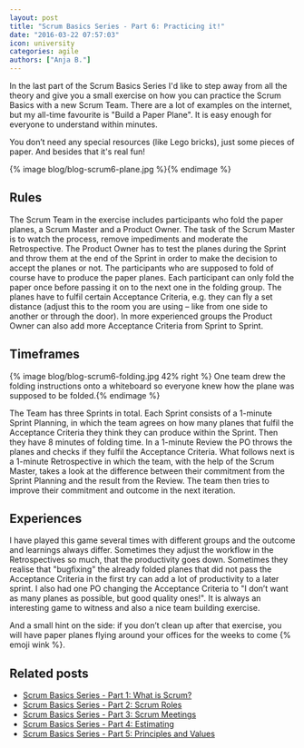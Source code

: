```yaml
---
layout: post
title: "Scrum Basics Series - Part 6: Practicing it!"
date: "2016-03-22 07:57:03"
icon: university
categories: agile
authors: ["Anja B."]
---
```


In the last part of the Scrum Basics Series I'd like to step away from all the theory and give you a small exercise on how you can practice the Scrum Basics with a new Scrum Team.
There are a lot of examples on the internet, but my all-time favourite is "Build a Paper Plane".
It is easy enough for everyone to understand within minutes.

You don’t need any special resources (like Lego bricks), just some pieces of paper.
And besides that it's real fun!

{% image blog/blog-scrum6-plane.jpg %}{% endimage %}

## Rules

The Scrum Team in the exercise includes participants who fold the paper planes, a Scrum Master and a Product Owner.
The task of the Scrum Master is to watch the process, remove impediments and moderate the Retrospective.
The Product Owner has to test the planes during the Sprint and throw them at the end of the Sprint in order to make the decision to accept the planes or not.
The participants who are supposed to fold of course have to produce the paper planes.
Each participant can only fold the paper once before passing it on to the next one in the folding group.
The planes have to fulfil certain Acceptance Criteria, e.g. they can fly a set distance (adjust this to the room you are using – like from one side to another or through the door).
In more experienced groups the Product Owner can also add more Acceptance Criteria from Sprint to Sprint.

## Timeframes

{% image blog/blog-scrum6-folding.jpg 42% right %} One team drew the folding instructions onto a whiteboard so everyone knew how the plane was supposed to be folded.{% endimage %}

The Team has three Sprints in total.
Each Sprint consists of a 1-minute Sprint Planning, in which the team agrees on how many planes that fulfil the Acceptance Criteria they think they can produce within the Sprint.
Then they have 8 minutes of folding time.
In a 1-minute Review the PO throws the planes and checks if they fulfil the Acceptance Criteria.
What follows next is a 1-minute Retrospective in which the team, with the help of the Scrum Master, takes a look at the difference between their commitment from the Sprint Planning and the result from the Review.
The team then tries to improve their commitment and outcome in the next iteration.

## Experiences

I have played this game several times with different groups and the outcome and learnings always differ.
Sometimes they adjust the workflow in the Retrospectives so much, that the productivity goes down.
Sometimes they realise that "bugfixing" the already folded planes that did not pass the Acceptance Criteria in the first try can add a lot of productivity to a later sprint.
I also had one PO changing the Acceptance Criteria to "I don’t want as many planes as possible, but good quality ones!".
It is always an interesting game to witness and also a nice team building exercise.

And a small hint on the side: if you don’t clean up after that exercise, you will have paper planes flying around your offices for the weeks to come {% emoji wink %}.

## Related posts

* [Scrum Basics Series - Part 1: What is Scrum?](https://developer.epages.com/blog/2015/10/13/scrum-basics-1.html)
* [Scrum Basics Series - Part 2: Scrum Roles](https://developer.epages.com/blog/2015/11/19/scrum-basics-2.html)
* [Scrum Basics Series - Part 3: Scrum Meetings](https://developer.epages.com/blog/2015/12/15/scrum-basics-3.html)
* [Scrum Basics Series - Part 4: Estimating](https://developer.epages.com/blog/2016/01/26/scrum-basics-4.html)
* [Scrum Basics Series - Part 5: Principles and Values](https://developer.epages.com/blog/2016/02/25/scrum-basics-5.html)
